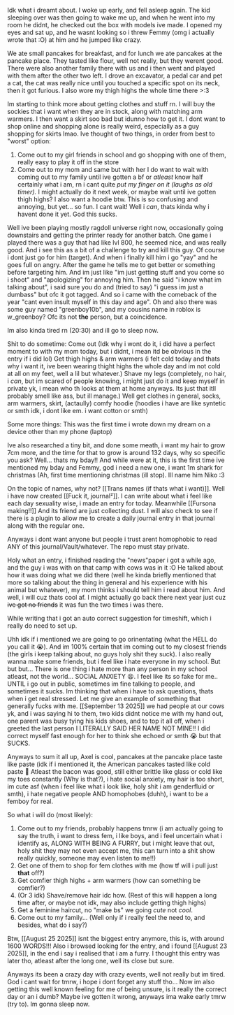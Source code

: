 Idk what i dreamt about.
I woke up early, and fell asleep again. The kid sleeping over was then going to wake me up, and when he went into my room he didnt, he checked out the box with models ive made. I opened my eyes and sat up, and he wasnt looking so i threw Femmy (omg i actually wrote that :O) at him and he jumped like crazy.

We ate small pancakes for breakfast, and for lunch we ate pancakes at the pancake place. They tasted like flour, well not really, but they werent good. There were also another family there with us and i then went and played with them after the other two left. I drove an excavator, a pedal car and pet a cat, the cat was really nice until you touched a specific spot on its neck, then it got furious.
I also wore my thigh highs the whole time there >:3

Im starting to think more about getting clothes and stuff rn. I will buy the sockies that i want when they are in stock, along with matching arm warmers. I then want a skirt soo bad but idunno how to get it. I dont want to shop online and shopping alone is really weird, especially as a guy shopping for skirts lmao. Ive thought of two things, in order from best to "worst" option:
1. Come out to my girl friends in school and go shopping with one of them, really easy to play it off in the store
2. Come out to my mom and same but with her
I do want to wait with coming out to my family until ive gotten a bf or *atleast* know half certainly what i am, rn i cant quite *put my finger on it (laughs as old timer).*
I might actually do it next week, or maybe wait until ive gotten thigh highs? I also want a hoodie btw. This is so confusing and annoying, but yet... so fun. I cant wait! Well i *can*, thats kinda why i havent done it yet. God this sucks.

Well ive been playing mostly ragdoll universe right now, occasionally going downstairs and getting the printer ready for another batch. One game i played there was a guy that had like lvl 800, he seemed nice, and was really good. And i see this as a bit of a challenge to try and kill this guy. Of course i dont just go for him (target). And when i finally kill him i go "yay" and he goes full on angry. After the game he tells me to get better or something before targeting him. And im just like "im just getting stuff and you come so i shoot" and "apologizing" for annoying him. Then he said "i know what im talking about", i said sure you do and (tried to say) "i guess im just a dumbass" but ofc it got tagged. And so i came with the comeback of the year "cant even insult myself in this day and age".
Oh and also there was some guy named "greenboy10b", and my cousins name in roblox is w_greenboy? Ofc its not **the** person, but a coincidence.

Im also kinda tired rn (20:30) and ill go to sleep now.

Shit to do sometime:
Come out (Idk why i wont do it, i did have a perfect moment to with my mom today, but i didnt, i mean itd be obvious in the entry if i did lol)
Get thigh highs & arm warmers (i felt cold today and thats why i want it, ive been wearing thight highs the whole day and im not cold at all on my feet, well a lil but whatever.)
Shave my legs (completely, no hair, i *can*, but im scared of people knowing, i might just do it and keep myself in private yk, i mean who th looks at them at home anyways. Its just that itll probably smell like ass, but ill manage.)
Well get clothes in general, socks, arm warmers, skirt, (actaully) comfy hoodie (hoodies i have are like syntetic or smth idk, i dont like em. i want cotton or smth)

Some more things:
This was the first time i wrote down my dream on a device other than my phone (laptop)

Ive also researched a tiny bit, and done some m~~e~~ath, i want my hair to grow 7cm more, and the time for that to grow is around 132 days, why so specific you ask? Well... thats my bday!! And while were at it, this is the first time ive mentioned my bday and Femmy, god i need a new one, i want 1m shark for christmas (Ah, first time mentioning christmas (ill stop). Ill name him Niko :3

On the topic of names, why not? [[Trans names (if thats what i want)]].
Well i have now created [[Fuck it, journal²]]. I can write about what i feel like each day sexuality wise, i made an entry for today. Meanwhile [[Fursona making!!]] And its friend are just collecting dust. I will also check to see if there is a plugin to allow me to create a daily journal entry in that journal along with the regular one.

Anyways i dont want anyone but people i trust arent homophobic to read ANY of this journal/Vault/whatever. The repo must stay private.

Holy what an entry, i finished reading the "news"paper i got a while ago, and the guy i was with on that camp with cows was in it :O He talked about how it was doing what we did there (well he kinda briefly mentioned that more so talking about the thing in general and his experience with his animal but whatever), my mom thinks i should tell him i read about him. And well, i will cuz thats cool af. I might actually go back there next year just cuz ~~ive got no friends~~ it was fun the two times i was there.

While writing that i got an auto correct suggestion for timeshift, which i really do need to set up.

Uhh idk if i mentioned we are going to go orinentating (what the HELL do you call it 😭). And im 100% certain that im coming out to my closest friends (the girls i keep talking about, no guys holy shit they suck). I also really wanna make some friends, but i feel like i hate everyone in my school. But but but... There is one thing i hate more than any person in my school atleast, not the world... SOCIAL ANXIETY 😫. I feel like its so fake for me.. UNTIL i go out in public, sometimes im fine talking to people, and sometimes it sucks. Im thinking that when i have to ask questions, thats when i get real stressed. Let me give an example of something that generally fucks with me. [[September 13 2025]] we had people at our cows yk, and i was saying hi to them, two kids didnt notice me with my hand out, one parent was busy tying his kids shoes, and to top it all off, when i greeted the last person I LITERALLY SAID HER NAME NOT MINE!! I did correct myself fast enough for her to think she echoed or smth 😭 but that SUCKS.

Anyways to sum it all up, Axel is cool, pancakes at the pancake place taste like paste (idk if i mentioned it, the American pancakes tasted like cold paste 🤢 Atleast the bacon was good, still either brittle like glass or cold like my toes constantly (Why is that?), i hate social anxiety, my hair is too short, im cute asf (when i feel like what i look like, holy shit i am genderfluid or smth), i hate negative people AND homophobes (duhh), i want to be a femboy for real.

So what i will do (most likely):
1. Come out to my friends, probably happens tmrw (i am actually going to say the truth, i want to dress fem, i like boys, and i feel uncertain what i identify as, ALONG WITH BEING A FURRY, but i might leave that out, holy shit they may not even accept me, this can turn into a shit show really quickly, someone may even listen to me!!)
2. Get one of them to shop for fem clothes with me (how tf will i pull just **that** off?)
3. Get comfier thigh highs + arm warmers (how can something be comfier?)
4. (Or 3 idk) Shave/remove hair idc how.
(Rest of this will happen a long time after, or maybe not idk, may also include getting thigh highs)
5. Get a feminine haircut, no "make bs" we going *cute* not *cool*.
6. Come out to my family... (Well only if i really feel the need to, and besides, what do i say?)

Btw, [[August 25 2025]] isnt the biggest entry anymore, this is, with around 1600 WORDS!!! Also i browsed looking for the entry, and i found [[August 23 2025]], in the end i say i realised that i am a furry. I thought this entry was later tho, atleast after the long one, well its close but sure.

Anyways its been a crazy day with crazy events, well not really but im tired. God i cant wait for tmrw, i hope i dont forget any stuff tho... Now im also getting this well known feeling for me of being unsure, is it really the correct day or an i dumb? Maybe ive gotten it wrong, anyways ima wake early tmrw (try to). Im gonna sleep now.